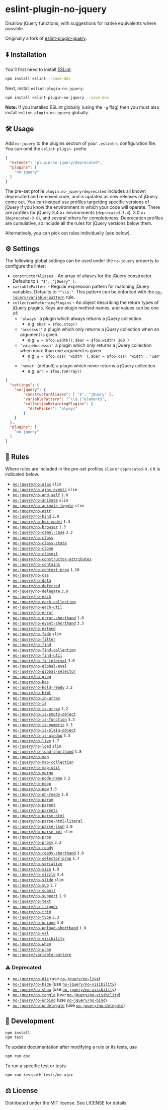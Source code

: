 <!-- This file is built by build-readme.js. Do not edit it directly; edit README.md.template instead. -->
# eslint-plugin-no-jquery

Disallow jQuery functions, with suggestions for native equivalents where possible.

Originally a fork of [eslint-plugin-jquery](https://github.com/dgraham/eslint-plugin-jquery/).

## ⬇️ Installation

You'll first need to install [ESLint](http://eslint.org):

```sh
npm install eslint --save-dev
```

Next, install `eslint-plugin-no-jquery`:

```sh
npm install eslint-plugin-no-jquery --save-dev
```

**Note:** If you installed ESLint globally (using the `-g` flag) then you must also install `eslint-plugin-no-jquery` globally.

## 🛠️ Usage

Add `no-jquery` to the plugins section of your `.eslintrc` configuration file. You can omit the `eslint-plugin-` prefix:

```json
{
  "extends": "plugin:no-jquery/deprecated",
  "plugins": [
    "no-jquery"
  ]
}
```

The pre-set profile `plugin:no-jquery/deprecated` includes all known deprecated and removed code, and is updated as new releases of jQuery come out. You can instead use profiles targetting specific versions of jQuery if you know the environment in which your code will operate. There are profiles for jQuery 3.4.x+ environments (`deprecated-3.4`), 3.0.x+ (`deprecated-3.0`), and several others for completeness. Deprecation profiles are cumulative, so include all the rules for jQuery versions below them.

Alternatively, you can pick out rules individually (see below).

## ⚙️ Settings

The following global settings can be used under the `no-jquery` property to configure the linter:

* `constructorAliases` - An array of aliases for the jQuery constructor. Defaults to `[ "$", "jQuery" ]`.
* `variablePattern` - Regular expression pattern for matching jQuery variables. Defaults to `"^\\$."`. This pattern can be enforced with the [`no-jquery/variable-pattern`](docs/variable-pattern.md) rule.
* `collectionReturningPlugins` - An object describing the return types of jQuery plugins. Keys are plugin method names, and values can be one of:
  * `'always'` a plugin which always returns a jQuery collection.
    * e.g. `$bar = $foo.stop()`
  * `'accessor'` a plugin which only returns a jQuery collection when an argument is given.
    * e.g. `w = $foo.width()`, `$bar = $foo.width( 200 )`
  * `'valueAccessor'` a plugin which only returns a jQuery collection when more than one argument is given.
    * e.g. `w = $foo.css( 'width' )`, `$bar = $foo.css( 'width', '1em' )`
  * `'never'` (default) a plugin which never returns a jQuery collection.
    * e.g. `arr = $foo.toArray()`

```json
{
  "settings": {
    "no-jquery": {
        "constructorAliases": [ "$", "jQuery" ],
        "variablePattern": "^\\$.|^element$",
        "collectionReturningPlugins": {
          "datePicker": "always"
        }
    }
  },
  "plugins": [
    "no-jquery"
  ]
}
```

## 📖 Rules

Where rules are included in the pre-set profiles `slim` or `deprecated-X.X` it is indicated below.
* [`no-jquery/no-ajax`](docs/no-ajax.md) `slim`
* [`no-jquery/no-ajax-events`](docs/no-ajax-events.md) `slim`
* [`no-jquery/no-and-self`](docs/no-and-self.md) `1.8`
* [`no-jquery/no-animate`](docs/no-animate.md) `slim`
* [`no-jquery/no-animate-toggle`](docs/no-animate-toggle.md) `slim`
* [`no-jquery/no-attr`](docs/no-attr.md)
* [`no-jquery/no-bind`](docs/no-bind.md) `3.0`
* [`no-jquery/no-box-model`](docs/no-box-model.md) `1.3`
* [`no-jquery/no-browser`](docs/no-browser.md) `1.3`
* [`no-jquery/no-camel-case`](docs/no-camel-case.md) `3.3`
* [`no-jquery/no-class`](docs/no-class.md)
* [`no-jquery/no-class-state`](docs/no-class-state.md)
* [`no-jquery/no-clone`](docs/no-clone.md)
* [`no-jquery/no-closest`](docs/no-closest.md)
* [`no-jquery/no-constructor-attributes`](docs/no-constructor-attributes.md)
* [`no-jquery/no-contains`](docs/no-contains.md)
* [`no-jquery/no-context-prop`](docs/no-context-prop.md) `1.10`
* [`no-jquery/no-css`](docs/no-css.md)
* [`no-jquery/no-data`](docs/no-data.md)
* [`no-jquery/no-deferred`](docs/no-deferred.md)
* [`no-jquery/no-delegate`](docs/no-delegate.md) `3.0`
* [`no-jquery/no-each`](docs/no-each.md)
* [`no-jquery/no-each-collection`](docs/no-each-collection.md)
* [`no-jquery/no-each-util`](docs/no-each-util.md)
* [`no-jquery/no-error`](docs/no-error.md)
* [`no-jquery/no-error-shorthand`](docs/no-error-shorthand.md) `1.8`
* [`no-jquery/no-event-shorthand`](docs/no-event-shorthand.md) `3.3`
* [`no-jquery/no-extend`](docs/no-extend.md)
* [`no-jquery/no-fade`](docs/no-fade.md) `slim`
* [`no-jquery/no-filter`](docs/no-filter.md)
* [`no-jquery/no-find`](docs/no-find.md)
* [`no-jquery/no-find-collection`](docs/no-find-collection.md)
* [`no-jquery/no-find-util`](docs/no-find-util.md)
* [`no-jquery/no-fx-interval`](docs/no-fx-interval.md) `3.0`
* [`no-jquery/no-global-eval`](docs/no-global-eval.md)
* [`no-jquery/no-global-selector`](docs/no-global-selector.md)
* [`no-jquery/no-grep`](docs/no-grep.md)
* [`no-jquery/no-has`](docs/no-has.md)
* [`no-jquery/no-hold-ready`](docs/no-hold-ready.md) `3.2`
* [`no-jquery/no-html`](docs/no-html.md)
* [`no-jquery/no-in-array`](docs/no-in-array.md)
* [`no-jquery/no-is`](docs/no-is.md)
* [`no-jquery/no-is-array`](docs/no-is-array.md) `3.2`
* [`no-jquery/no-is-empty-object`](docs/no-is-empty-object.md)
* [`no-jquery/no-is-function`](docs/no-is-function.md) `3.3`
* [`no-jquery/no-is-numeric`](docs/no-is-numeric.md) `3.3`
* [`no-jquery/no-is-plain-object`](docs/no-is-plain-object.md)
* [`no-jquery/no-is-window`](docs/no-is-window.md) `3.3`
* [`no-jquery/no-live`](docs/no-live.md) `1.7`
* [`no-jquery/no-load`](docs/no-load.md) `slim`
* [`no-jquery/no-load-shorthand`](docs/no-load-shorthand.md) `1.8`
* [`no-jquery/no-map`](docs/no-map.md)
* [`no-jquery/no-map-collection`](docs/no-map-collection.md)
* [`no-jquery/no-map-util`](docs/no-map-util.md)
* [`no-jquery/no-merge`](docs/no-merge.md)
* [`no-jquery/no-node-name`](docs/no-node-name.md) `3.2`
* [`no-jquery/no-noop`](docs/no-noop.md)
* [`no-jquery/no-now`](docs/no-now.md) `3.3`
* [`no-jquery/no-on-ready`](docs/no-on-ready.md) `1.8`
* [`no-jquery/no-param`](docs/no-param.md)
* [`no-jquery/no-parent`](docs/no-parent.md)
* [`no-jquery/no-parents`](docs/no-parents.md)
* [`no-jquery/no-parse-html`](docs/no-parse-html.md)
* [`no-jquery/no-parse-html-literal`](docs/no-parse-html-literal.md)
* [`no-jquery/no-parse-json`](docs/no-parse-json.md) `3.0`
* [`no-jquery/no-parse-xml`](docs/no-parse-xml.md) `slim`
* [`no-jquery/no-prop`](docs/no-prop.md)
* [`no-jquery/no-proxy`](docs/no-proxy.md) `3.3`
* [`no-jquery/no-ready`](docs/no-ready.md)
* [`no-jquery/no-ready-shorthand`](docs/no-ready-shorthand.md) `3.0`
* [`no-jquery/no-selector-prop`](docs/no-selector-prop.md) `1.7`
* [`no-jquery/no-serialize`](docs/no-serialize.md)
* [`no-jquery/no-size`](docs/no-size.md) `1.8`
* [`no-jquery/no-sizzle`](docs/no-sizzle.md) `3.4`
* [`no-jquery/no-slide`](docs/no-slide.md) `slim`
* [`no-jquery/no-sub`](docs/no-sub.md) `1.7`
* [`no-jquery/no-submit`](docs/no-submit.md)
* [`no-jquery/no-support`](docs/no-support.md) `1.9`
* [`no-jquery/no-text`](docs/no-text.md)
* [`no-jquery/no-trigger`](docs/no-trigger.md)
* [`no-jquery/no-trim`](docs/no-trim.md)
* [`no-jquery/no-type`](docs/no-type.md) `3.3`
* [`no-jquery/no-unique`](docs/no-unique.md) `3.0`
* [`no-jquery/no-unload-shorthand`](docs/no-unload-shorthand.md) `1.8`
* [`no-jquery/no-val`](docs/no-val.md)
* [`no-jquery/no-visibility`](docs/no-visibility.md)
* [`no-jquery/no-when`](docs/no-when.md)
* [`no-jquery/no-wrap`](docs/no-wrap.md)
* [`no-jquery/variable-pattern`](docs/variable-pattern.md)

### ⚠️ Deprecated

* [`no-jquery/no-die`](docs/no-die.md) (use [`no-jquery/no-live`](docs/no-live.md))
* [`no-jquery/no-hide`](docs/no-hide.md) (use [`no-jquery/no-visibility`](docs/no-visibility.md))
* [`no-jquery/no-show`](docs/no-show.md) (use [`no-jquery/no-visibility`](docs/no-visibility.md))
* [`no-jquery/no-toggle`](docs/no-toggle.md) (use [`no-jquery/no-visibility`](docs/no-visibility.md))
* [`no-jquery/no-unbind`](docs/no-unbind.md) (use [`no-jquery/no-bind`](docs/no-bind.md))
* [`no-jquery/no-undelegate`](docs/no-undelegate.md) (use [`no-jquery/no-delegate`](docs/no-delegate.md))

## 🤖 Development

```sh
npm install
npm test
```

To update documentation after modifying a rule or its tests, use

```sh
npm run doc
```

To run a specific test or tests:

```sh
npm run testpath tests/no-ajax
```

## ⚖️ License

Distributed under the MIT license. See LICENSE for details.
